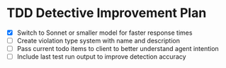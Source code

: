 # TDD Detective Improvement Plan

- [x] Switch to Sonnet or smaller model for faster response times
- [ ] Create violation type system with name and description
- [ ] Pass current todo items to client to better understand agent intention
- [ ] Include last test run output to improve detection accuracy
